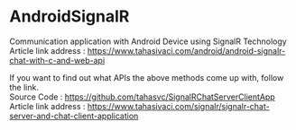 # AndroidSignalR
Communication application with Android Device using SignalR Technology<br>
Article link address : https://www.tahasivaci.com/android/android-signalr-chat-with-c-and-web-api

If you want to find out what APIs the above methods come up with, follow the link.<br>
Source Code : https://github.com/tahasvc/SignalRChatServerClientApp<br>
Article link address : https://www.tahasivaci.com/signalr/signalr-chat-server-and-chat-client-application
